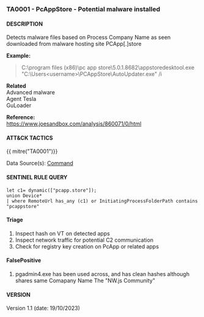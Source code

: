 ### TA0001 - PcAppStore - Potential malware installed

#### DESCRIPTION

Detects malware files based on Process Company Name as seen downloaded from malware hosting site PCApp\[.\]store

**Example:**

> C:\\program files (x86)\\pc app store\\5.0.1.8682\\appstoredesktool.exe\
> "C:\\Users\<username>\\PCAppStore\\AutoUpdater.exe" /i

**Related**\
Advanced malware\
Agent Tesla\
GuLoader

**Reference:**\
https://www.joesandbox.com/analysis/860071/0/html

#### ATT&CK TACTICS

{{ mitre("TA0001")}}

Data Source(s): [Command](https://attack.mitre.org/datasources/DS0017/)

#### SENTINEL RULE QUERY

```
let c1= dynamic(["pcapp.store"]);
union Device*
| where RemoteUrl has_any (c1) or InitiatingProcessFolderPath contains "pcappstore"
```

#### Triage

1. Inspect hash on VT on detected apps
1. Inspect network traffic for potential C2 communication
1. Check for registry key creation on PcApp or related apps

#### FalsePositive

1. pgadmin4.exe has been used across, and has clean hashes although shares same Comapany Name The "NW.js Community"

#### VERSION

Version 1.1 (date: 19/10/2023)
